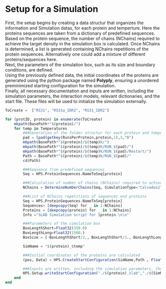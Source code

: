 # Setup for a Simulation
First, the setup begins by creating a data structur that organizes the information and Simulation datas, for each protein and temperture. Here the proteins sequences are taken from a dictionary of predefined sequences.\
Based on the protein sequence, the number of chains (NChains) required to achieve the target density in the simulation box is calculated. Once NChains is determined, a list is generated containing NChains repetitions of the protein sequences. Alternatively one could add a mixture of different proteins/sequences here.\
Next, the parameters of the simulation box, such as its size and boundary conditions, are defined. \
Using the previously defined data, the initial coordinates of the proteins are generated using the python package named **Polyply**, ensuring a unordered preminimized starting configuration for the simulation. \
Finally, all necessary documentation and inputs are written, including the simulation parameters, the interaction models, relevant dictionaries, and the start file. These files will be used to initialize the simulation externally.


```julia
ToCreate =  ["RS31", "RS31a_IDR2", "RS31_IDR2"]

for (protID, protein) in enumerate(ToCreate)
    mkpath(BasePath*"$(protein)/")
    for temp in Temperatures
        ###Generation of the folder structur for each protein and temperature
        pad = lpad(getkey(RunsPerProtein,protein,1),3,"0")
        mkpath(BasePath*"$(protein)/$(temp)K/")
        mkpath(BasePath*"$(protein)/$(temp)K/RUN_$(pad)/")
        mkpath(BasePath*"$(protein)/$(temp)K/RUN_$(pad)/Restart/")
        Path = BasePath*"$(protein)/$(temp)K/RUN_$(pad)/"
        cd(Path)

        ###Sequence from predefined sequences 
        Seq = HPS.ProteinSequences.NameToSeq[protein]

        ###Calculation of number of chains (NChains) required to achieve the target density (Box=[L,L*factor,L])
        NChains = DetermineNumberChains(Seq, SimulationType="Calvados2", pH=pH, SideLength=SideLength, density=0.4,fac=width_multiplier)

        ###List of NChains repetitions of sequences and proteins
        Seq = HPS.ProteinSequences.NameToSeq[protein]
        Sequences= [deepcopy(Seq) for _ in 1:NChains]
        Proteins = [deepcopy(protein) for _ in 1:NChains]
        Info ="SLAB Simulation script for $protein.\n\n"

        ###Parameters of the simulation box
        BoxLengthShort=Float32(350.0)      
        BoxLengthLong=Float32(1500.)
        BoxSize = [-BoxLengthShort/2., BoxLengthShort/2.,-BoxLengthLong/2., BoxLengthLong/2.,-BoxLengthShort/2., BoxLengthShort /2.]

        SimName = "$(protein)_$temp"

        ###Initial coordinates of the proteins are calculated
        (pos, Data) = HPS.CreateStartConfiguration(SimName,Path , Float32.([BoxLengthShort,BoxLengthShort*width_multiplier , BoxLengthShort]), Proteins, Sequences, Regenerate=false; Axis="y")#Erstellung der Start Conformation

        ###Inputs are written, including the simulation parameters, the interaction model, relevant dictionaries, and the start file
        HPS.Setup.writeStartConfiguration("./$(protein)_slab","./$(SimName)_Start_slab.txt", Info, Sequences, BoxSize , 300_000_000, HOOMD=true, ; SimulationType="Calvados2" , Temperature=temp,  InitStyle="Pos", Pos=pos , pH=pH)
    end
end
```